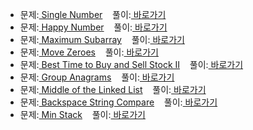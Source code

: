 <ul>
  <li>
    문제:<a href="https://leetcode.com/explore/challenge/card/30-day-leetcoding-challenge/528/week-1/3283/"> Single Number</a>&nbsp;&nbsp;&nbsp;
    풀이:<a href="./leetcode_week-1_3283.js"> 바로가기</a>
  </li>
  <li>
    문제:<a href="https://leetcode.com/explore/challenge/card/30-day-leetcoding-challenge/528/week-1/3284/"> Happy Number</a>&nbsp;&nbsp;&nbsp;
    풀이:<a href="./leetcode_week-1_3284.js"> 바로가기</a>
  </li>
  <li>
    문제:<a href="https://leetcode.com/explore/challenge/card/30-day-leetcoding-challenge/528/week-1/3286/"> Maximum Subarray</a>&nbsp;&nbsp;&nbsp;
    풀이:<a href="./leetcode_week-1_3285.js"> 바로가기</a>
  </li>
  <li>
    문제:<a href="https://leetcode.com/explore/challenge/card/30-day-leetcoding-challenge/528/week-1/3286/"> Move Zeroes</a>&nbsp;&nbsp;&nbsp;
    풀이:<a href="./leetcode_week-1_3286.js"> 바로가기</a>
  </li>
  <li>
    문제:<a href="https://leetcode.com/explore/challenge/card/30-day-leetcoding-challenge/528/week-1/3287/"> Best Time to Buy and Sell Stock II</a>&nbsp;&nbsp;&nbsp;
    풀이:<a href="./leetcode_week-1_3287.js"> 바로가기</a>
  </li>
  <li>
    문제:<a href="https://leetcode.com/explore/challenge/card/30-day-leetcoding-challenge/528/week-1/3288/"> Group Anagrams</a>&nbsp;&nbsp;&nbsp;
    풀이:<a href="./leetcode_week-1_3288.js"> 바로가기</a>
  </li>
  <li>
    문제:<a href="https://leetcode.com/explore/challenge/card/30-day-leetcoding-challenge/528/week-2/3290/"> Middle of the Linked List</a>&nbsp;&nbsp;&nbsp;
    풀이:<a href="./leetcode_week-2_3290.js"> 바로가기</a>
  </li>
  <li>
    문제:<a href="https://leetcode.com/explore/challenge/card/30-day-leetcoding-challenge/528/week-2/3290/"> Backspace String Compare</a>&nbsp;&nbsp;&nbsp;
    풀이:<a href="./leetcode_week-2_3290.js"> 바로가기</a>
  </li>
  <li>
    문제:<a href="https://leetcode.com/explore/challenge/card/30-day-leetcoding-challenge/528/week-2/3290/"> Min Stack</a>&nbsp;&nbsp;&nbsp;
    풀이:<a href="./leetcode_week-2_3292.js"> 바로가기</a>
  </li>
</ul>
